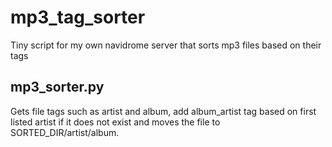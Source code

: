 # mp3_tag_sorter
Tiny script for my own navidrome server that sorts mp3 files based on their tags

## mp3_sorter.py
Gets file tags such as artist and album, add album_artist tag based on first listed artist if it does not exist and moves the file to SORTED_DIR/artist/album.
